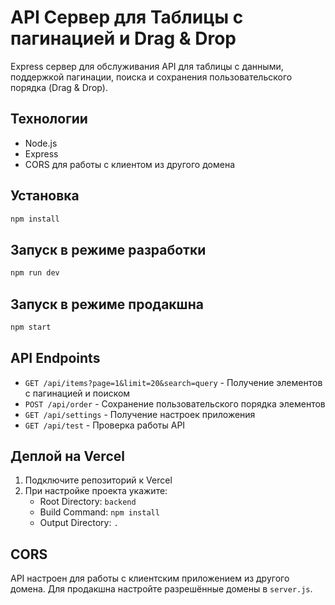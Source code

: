 # API Сервер для Таблицы с пагинацией и Drag & Drop

Express сервер для обслуживания API для таблицы с данными, поддержкой пагинации, поиска и сохранения пользовательского порядка (Drag & Drop).

## Технологии

- Node.js
- Express
- CORS для работы с клиентом из другого домена

## Установка

```bash
npm install
```

## Запуск в режиме разработки

```bash
npm run dev
```

## Запуск в режиме продакшна

```bash
npm start
```

## API Endpoints

- `GET /api/items?page=1&limit=20&search=query` - Получение элементов с пагинацией и поиском
- `POST /api/order` - Сохранение пользовательского порядка элементов
- `GET /api/settings` - Получение настроек приложения
- `GET /api/test` - Проверка работы API

## Деплой на Vercel

1. Подключите репозиторий к Vercel
2. При настройке проекта укажите:
   - Root Directory: `backend`
   - Build Command: `npm install` 
   - Output Directory: `.`

## CORS

API настроен для работы с клиентским приложением из другого домена. Для продакшна настройте разрешённые домены в `server.js`. 